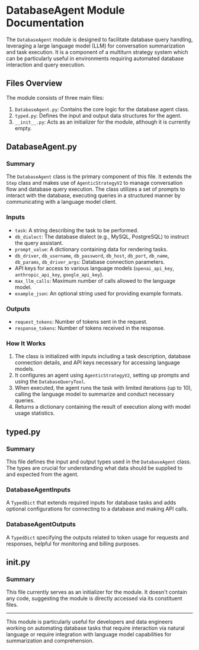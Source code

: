 # DatabaseAgent Module Documentation

The `DatabaseAgent` module is designed to facilitate database query handling, leveraging a large language model (LLM) for conversation summarization and task execution. It is a component of a multiturn strategy system which can be particularly useful in environments requiring automated database interaction and query execution.

## Files Overview

The module consists of three main files:

1. `DatabaseAgent.py`: Contains the core logic for the database agent class.
2. `typed.py`: Defines the input and output data structures for the agent.
3. `__init__.py`: Acts as an initializer for the module, although it is currently empty.

## DatabaseAgent.py

### Summary

The `DatabaseAgent` class is the primary component of this file. It extends the `Step` class and makes use of `AgenticStrategyV2` to manage conversation flow and database query execution. The class utilizes a set of prompts to interact with the database, executing queries in a structured manner by communicating with a language model client.

### Inputs

- `task`: A string describing the task to be performed.
- `db_dialect`: The database dialect (e.g., MySQL, PostgreSQL) to instruct the query assistant.
- `prompt_value`: A dictionary containing data for rendering tasks.
- `db_driver`, `db_username`, `db_password`, `db_host`, `db_port`, `db_name`, `db_params`, `db_driver_args`: Database connection parameters.
- API keys for access to various language models (`openai_api_key`, `anthropic_api_key`, `google_api_key`).
- `max_llm_calls`: Maximum number of calls allowed to the language model.
- `example_json`: An optional string used for providing example formats.

### Outputs

- `request_tokens`: Number of tokens sent in the request.
- `response_tokens`: Number of tokens received in the response.

### How It Works

1. The class is initialized with inputs including a task description, database connection details, and API keys necessary for accessing language models.
2. It configures an agent using `AgenticStrategyV2`, setting up prompts and using the `DatabaseQueryTool`.
3. When executed, the agent runs the task with limited iterations (up to 10), calling the language model to summarize and conduct necessary queries.
4. Returns a dictionary containing the result of execution along with model usage statistics.

## typed.py

### Summary

This file defines the input and output types used in the `DatabaseAgent` class. The types are crucial for understanding what data should be supplied to and expected from the agent.

### DatabaseAgentInputs

A `TypedDict` that extends required inputs for database tasks and adds optional configurations for connecting to a database and making API calls.

### DatabaseAgentOutputs

A `TypedDict` specifying the outputs related to token usage for requests and responses, helpful for monitoring and billing purposes.

## __init__.py

### Summary

This file currently serves as an initializer for the module. It doesn't contain any code, suggesting the module is directly accessed via its constituent files.

---

This module is particularly useful for developers and data engineers working on automating database tasks that require interaction via natural language or require integration with language model capabilities for summarization and comprehension.
